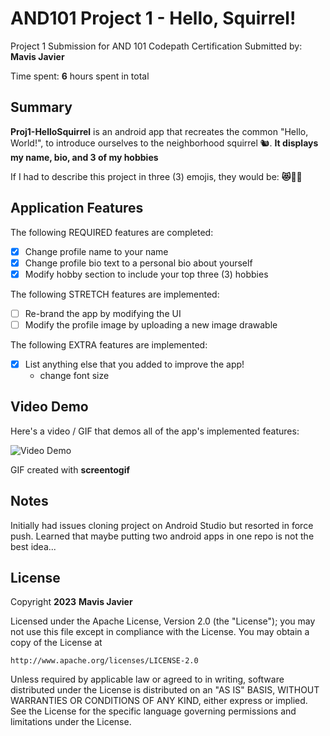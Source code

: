 # AND101 Project 1 - Hello, Squirrel!
Project 1 Submission for AND 101 Codepath Certification
Submitted by: **Mavis Javier**

Time spent: **6** hours spent in total

## Summary

**Proj1-HelloSquirrel** is an android app that recreates the common "Hello, World!", to introduce ourselves to the neighborhood squirrel 🐿.  **It displays my name, bio, and 3 of my hobbies**

If I had to describe this project in three (3) emojis, they would be: **😻🤑👾**

## Application Features

<!-- (This is a comment) Please be sure to change the [ ] to [x] for any features you completed.  If a feature is not checked [x], you might miss the points for that item! -->

The following REQUIRED features are completed:

- [x] Change profile name to your name
- [x] Change profile bio text to a personal bio about yourself
- [x] Modify hobby section to include your top three (3) hobbies

The following STRETCH features are implemented:

- [ ] Re-brand the app by modifying the UI
- [ ] Modify the profile image by uploading a new image drawable

The following EXTRA features are implemented:

- [x] List anything else that you added to improve the app!
  - change font size

## Video Demo

Here's a video / GIF that demos all of the app's implemented features:

<img src='https://github.com/mavis-javier/Proj1-HelloSquirrel/blob/main/HelloSquirrel.gif' title='Video Demo' width='' alt='Video Demo' />

GIF created with **screentogif**

<!-- Recommended tools:
- [Kap](https://getkap.co/) for macOS
- [ScreenToGif](https://www.screentogif.com/) for Windows
- [peek](https://github.com/phw/peek) for Linux. -->

## Notes

Initially had issues cloning project on Android Studio but resorted in force push. Learned that maybe putting two android apps in one repo is not the best idea...

## License

Copyright **2023** **Mavis Javier**

Licensed under the Apache License, Version 2.0 (the "License");
you may not use this file except in compliance with the License.
You may obtain a copy of the License at

    http://www.apache.org/licenses/LICENSE-2.0

Unless required by applicable law or agreed to in writing, software
distributed under the License is distributed on an "AS IS" BASIS,
WITHOUT WARRANTIES OR CONDITIONS OF ANY KIND, either express or implied.
See the License for the specific language governing permissions and
limitations under the License.
